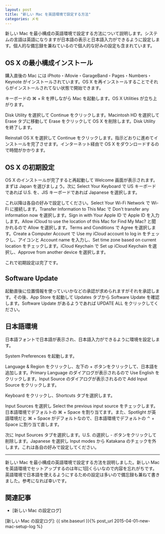 ```yaml
---
layout: post
title: "新しい Mac を英語環境で設定する方法"
categories: メモ
---
```

新しい Mac を最小構成の英語環境で設定する方法について説明します。システムの言語は英語になりますが日本語の表示と日本語入力ができるように設定します。個人的な備忘録を兼ねているので個人的な好みの設定も含まれています。

OS X の最小構成インストール
---------------------------

購入直後の Mac には iPhoto・iMovie・GarageBand・Pages・Numbers・Keynote がインストールされています。OS X を再インストールすることでそれらがインストールされてない状態で開始できます。

キーボードの ⌘ + R を押しながら Mac を起動します。OS X Utilities が立ち上がります。

Disk Utility を選択して Continue をクリックします。Macintosh HD を選択して Erase タブに移動して Erase をクリックして OS X を削除します。Disk Utility を終了します。

Reinstall OS X を選択して Continue をクリックします。指示どおりに進めてインストールを完了させます。インターネット経由で OS X をダウンロードするので時間がかかります。

OS X の初期設定
---------------

OS X のインストールが完了すると再起動して Welcome 画面が表示されます。まずは Japan を選びましょう。次に Select Your Keyboard で US キーボードであれば U.S. を、JIS キーボードであれば Japanese を選択します。

これ以降は各自の好みで設定してください。Select Your Wi-Fi Network で Wi-Fi に接続します。Transfer Information to This Mac で Don't transfer any information now を選択します。Sign in with Your Apple ID で Apple ID を入力します。Allow iCloud to use the location of this Mac for Find My Mac? と聞かれるので Allow を選択します。Terms and Conditions で Agree を選択します。Create a Computer Account で Use my iCloud account to log in をチェックし、アイコンと Account name を入力し、Set time zone based on current location をチェックします。iCloud Keychain で Set up iCloud Keychain を選択し、Approve from another device を選択します。

これで初期設定は完了です。

Software Update
---------------

起動直後に位置情報を使っていいかなどの承認が求められますがそれを承認します。その後、App Store を起動して Updates タブから Software Update を確認します。Software Update があるようであれば UPDATE ALL をクリックしてください。

日本語環境
----------

日本語フォントで日本語が表示され、日本語入力ができるように環境を設定します。

System Preferences を起動します。

Language & Region をクリックし、左下の + ボタンをクリックして、日本語を追加します。Primary Language のダイアログが表示されるので Use English をクリックします。Input Source のダイアログが表示されるので Add Input Source をクリックします。

Keyboard をクリックし、Shortcuts タブを選択します。

Input Sources を選択し Select the previous input source をチェックします。日本語環境でデフォルトの ⌘ + Space を割り当てます。また、Spotlight が英語環境だと ⌘ + Space がデフォルトなので、日本語環境でデフォルトの ⌃ + Space に割り当て直します。

次に Input Sources タブを選択します。U.S. の選択し - ボタンをクリックして削除します。Japanese を選択し Input modes から Katakana のチェックを外します。これは各自の好みで設定してください。

--------------------------------------------------------------------------------

新しい Mac を最小構成の英語環境で設定する方法を説明しました。新しい Mac を英語環境でセットアップするのは年に1回くらいなので内容を忘れがちです。英語環境で日本語を使えるようにするための設定は多いので備忘録も兼ねて書きました。参考になれば幸いです。

関連記事
--------

* [新しい Mac の設定ログ]

[新しい Mac の設定ログ]: {{ site.baseurl }}{% post_url 2015-04-01-new-mac-setup-log %}
